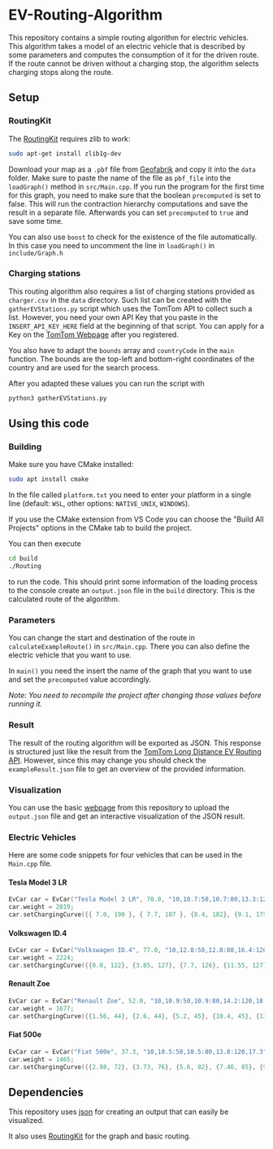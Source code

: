 # EV-Routing-Algorithm

This repository contains a simple routing algorithm for electric vehicles. This algorithm takes a model of an electric vehicle that is described by some parameters and computes the consumption of it for the driven route. If the route cannot be driven without a charging stop, the algorithm selects charging stops along the route.

## Setup

### RoutingKit

The [RoutingKit](https://github.com/RoutingKit/RoutingKit) requires zlib to work:

```bash
sudo apt-get install zlib1g-dev
```

Download your map as a `.pbf` file from [Geofabrik](https://download.geofabrik.de/index.html) and copy it into the `data` folder. Make sure to paste the name of the file as `pbf_file` into the `loadGraph()` method in `src/Main.cpp`. If you run the program for the first time for this graph, you need to make sure that the boolean `precomputed` is set to false. This will run the contraction hierarchy computations and save the result in a separate file. Afterwards you can set `precomputed` to `true` and save some time.

You can also use `boost` to check for the existence of the file automatically. In this case you need to uncomment the line in `loadGraph()` in `include/Graph.h`

### Charging stations

This routing algorithm also requires a list of charging stations provided as `charger.csv` in the `data` directory. Such list can be created with the `gatherEVStations.py` script which uses the TomTom API to collect such a list. However, you need your own API Key that you paste in the `INSERT_API_KEY_HERE` field at the beginning of that script. You can apply for a Key on the [TomTom Webpage](https://developer.tomtom.com/user/me/apps) after you registered.

You also have to adapt the `bounds` array and `countryCode` in the `main` function. The bounds are the top-left and bottom-right coordinates of the country and are used for the search process.

After you adapted these values you can run the script with

```bash
python3 gatherEVStations.py
```

## Using this code

### Building

Make sure you have CMake installed:

```bash
sudo apt install cmake
```

In the file called `platform.txt` you need to enter your platform in a single line (default: `WSL`, other options: `NATIVE_UNIX`, `WINDOWS`).

If you use the CMake extension from VS Code you can choose the "Build All Projects" options in the CMake tab to build the project.

You can then execute

```bash
cd build
./Routing
```

to run the code. This should print some information of the loading process to the console create an `output.json` file in the `build` directory. This is the calculated route of the algorithm.

### Parameters

You can change the start and destination of the route in `calculateExampleRoute()` in `src/Main.cpp`. There you can also define the electric vehicle that you want to use.

In `main()` you need the insert the name of the graph that you want to use and set the `precomputed` value accordingly.

_Note: You need to recompile the project after changing those values before running it._

### Result

The result of the routing algorithm will be exported as JSON.  This response is structured just like the result from the [TomTom Long Distance EV Routing API](https://developer.tomtom.com/routing-api/documentation/extended-routing/long-distance-ev-routing#response-data). However, since this may change you should check the `exampleResult.json` file to get an overview of the provided information.

### Visualization

You can use the basic [webpage](https://electricvehiclechargingcoverage.github.io/EV-Routing-Algorithm) from this repository to upload the `output.json` file and get an interactive visualization of the JSON result.

### Electric Vehicles

Here are some code snippets for four vehicles that can be used in the `Main.cpp` file.

#### Tesla Model 3 LR

```cpp
EvCar car = EvCar("Tesla Model 3 LR", 70.0, "10,10.7:50,10.7:80,13.3:120,16.3");
car.weight = 2019;
car.setChargingCurve({{ 7.0, 190 }, { 7.7, 187 }, {8.4, 182}, {9.1, 175}, {9.8, 170}, {10.5, 166}, {11.2, 162}, {11.9, 159}, {12.6, 156}, {14.0, 150}, {14.7, 148}, {15.4, 147}, {16.1, 145}, {16.8, 144}, {18.9, 138}, {19.6, 136}, {21.7, 131}, {22.4, 128}, {23.1, 126}, {23.8, 124}, {24.5, 122}, {25.2, 120}, {25.9, 118}, {26.6, 116}, {28.7, 109}, {30.8, 102}, {31.5, 99}, {32.2, 97}, {32.9, 95}, {33.6, 92}, {34.3, 90}, {35.0, 88}, {35.7, 86}, {36.4, 85}, {37.1, 83}, {37.8, 81}, {38.5, 79}, {39.2, 77}, {39.9, 75}, {40.6, 72}, {41.3, 70}, {42.0, 69}, {42.7, 67}, {43.4, 66}, {44.1, 64}, {44.8, 64}, {46.9, 60}, {50.4, 56}, {51.1, 54}, {53.9, 50}, {56.7, 45}, {59.5, 40}});
```

#### Volkswagen ID.4

```cpp
EvCar car = EvCar("Volkswagen ID.4", 77.0, "10,12.8:50,12.8:80,16.4:120,20.5");
car.weight = 2224;
car.setChargingCurve({{0.0, 122}, {3.85, 127}, {7.7, 126}, {11.55, 127}, {15.4, 127}, {19.25, 126}, {23.1, 124}, {26.95, 117}, {30.8, 108}, {34.65, 99}, {38.5, 92}, {42.35, 85}, {46.2, 75}, {50.05, 68}, {53.9, 65}, {57.75, 64}, {61.6, 60}, {65.45, 43}, {69.3, 35}, {73.15, 26}});
```

#### Renault Zoe

```cpp
EvCar car = EvCar("Renault Zoe", 52.0, "10,10.9:50,10.9:80,14.2:120,18.2");
car.weight = 1677;
car.setChargingCurve({{1.56, 44}, {2.6, 44}, {5.2, 45}, {10.4, 45}, {13.0, 46}, {15.6, 44}, {18.2, 42}, {20.8, 40}, {23.4, 39}, {26.0, 36}, {28.6, 33}, {31.2, 31}, {33.8, 29}, {36.4, 26}, {39.0, 25}, {41.6, 24}});
```

#### Fiat 500e

```cpp
EvCar car = EvCar("Fiat 500e", 37.3, "10,10.5:50,10.5:80,13.8:120,17.3");
car.weight = 1465;
car.setChargingCurve({{2.98, 72}, {3.73, 76}, {5.6, 82}, {7.46, 85}, {9.32, 82}, {11.19, 80}, {13.06, 74}, {14.92, 68}, {16.78, 67}, {18.65, 66}, {20.52, 58}, {22.38, 53}, {24.24, 53}, {26.11, 51}, {27.98, 47}, {29.84, 44}, {31.7, 15}});
```

## Dependencies

This repository uses [json](https://github.com/nlohmann/json) for creating an output that can easily be visualized.

It also uses [RoutingKit](https://github.com/RoutingKit/RoutingKit) for the graph and basic routing.
